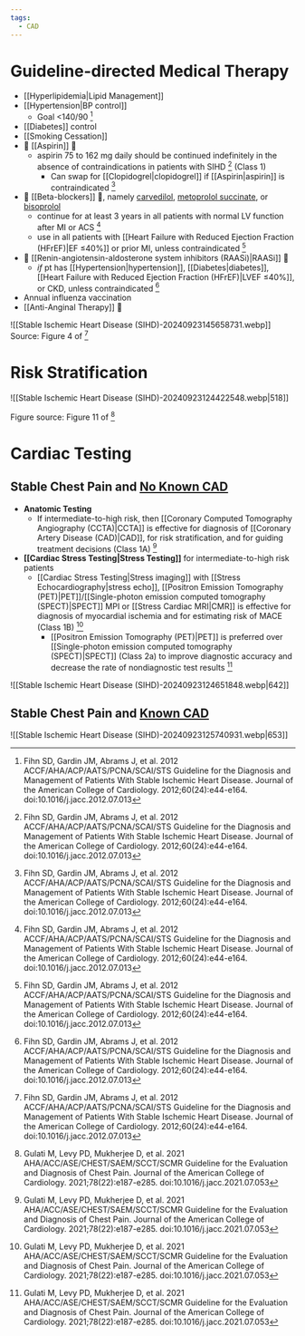 ```yaml
---
tags:
  - CAD
---
```


# Guideline-directed Medical Therapy

- [[Hyperlipidemia|Lipid Management]]
- [[Hypertension|BP control]]
	- Goal <140/90 [^sihd]
- [[Diabetes]] control
- [[Smoking Cessation]]
- 🌟 [[Aspirin]] 💊
	- aspirin 75 to 162 mg daily should be continued indefinitely in the absence of contraindications in patients with SIHD [^sihd] (Class 1)
		- Can swap for [[Clopidogrel|clopidogrel]] if [[Aspirin|aspirin]] is contraindicated [^sihd]
- 🌟 [[Beta-blockers]] 💊, namely <u>carvedilol</u>, <u>metoprolol succinate</u>, or <u>bisoprolol</u>
	- continue for at least 3 years in all patients with normal LV function after MI or ACS [^sihd]
	- use in all patients with [[Heart Failure with Reduced Ejection Fraction (HFrEF)|EF ≤40%]] or prior MI, unless contraindicated [^sihd]
- 🌟 [[Renin-angiotensin-aldosterone system inhibitors (RAASi)|RAASi]] 💊
	- *if* pt has [[Hypertension|hypertension]], [[Diabetes|diabetes]], [[Heart Failure with Reduced Ejection Fraction (HFrEF)|LVEF ≤40%]], or CKD, unless contraindicated [^sihd]
- Annual influenza vaccination
- [[Anti-Anginal Therapy]] 💊

![[Stable Ischemic Heart Disease (SIHD)-20240923145658731.webp]]
Source: Figure 4 of [^sihd]
# Risk Stratification

![[Stable Ischemic Heart Disease (SIHD)-20240923124422548.webp|518]]

Figure source: Figure 11 of [^cp]

# Cardiac Testing

## Stable Chest Pain and <u>No Known CAD</u>

- **Anatomic Testing**
	- If intermediate-to-high risk, then [[Coronary Computed Tomography Angiography (CCTA)|CCTA]] is effective for diagnosis of [[Coronary Artery Disease (CAD)|CAD]], for risk stratification, and for guiding treatment decisions (Class 1A) [^cp]
- **[[Cardiac Stress Testing|Stress Testing]]** for intermediate-to-high risk patients
	- [[Cardiac Stress Testing|Stress imaging]] with [[Stress Echocardiography|stress echo]], [[Positron Emission Tomography (PET)|PET]]/[[Single-photon emission computed tomography (SPECT)|SPECT]] MPI or [[Stress Cardiac MRI|CMR]] is effective for diagnosis of myocardial ischemia and for estimating risk of MACE (Class 1B) [^cp]
		- [[Positron Emission Tomography (PET)|PET]] is preferred over [[Single-photon emission computed tomography (SPECT)|SPECT]] (Class 2a) to improve diagnostic accuracy and decrease the rate of nondiagnostic test results [^cp]

![[Stable Ischemic Heart Disease (SIHD)-20240923124651848.webp|642]]

## Stable Chest Pain and <u>Known CAD</u>

![[Stable Ischemic Heart Disease (SIHD)-20240923125740931.webp|653]]

[^cp]: Gulati M, Levy PD, Mukherjee D, et al. 2021 AHA/ACC/ASE/CHEST/SAEM/SCCT/SCMR Guideline for the Evaluation and Diagnosis of Chest Pain. Journal of the American College of Cardiology. 2021;78(22):e187-e285. doi:10.1016/j.jacc.2021.07.053
[^sihd]: Fihn SD, Gardin JM, Abrams J, et al. 2012 ACCF/AHA/ACP/AATS/PCNA/SCAI/STS Guideline for the Diagnosis and Management of Patients With Stable Ischemic Heart Disease. Journal of the American College of Cardiology. 2012;60(24):e44-e164. doi:10.1016/j.jacc.2012.07.013